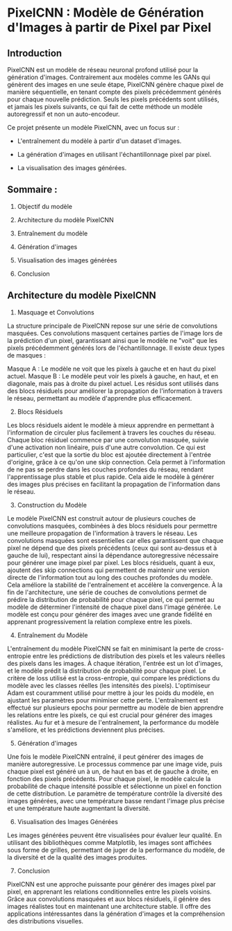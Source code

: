 # PixelCNN : Modèle de Génération d'Images à partir de Pixel par Pixel

## Introduction

PixelCNN est un modèle de réseau neuronal profond utilisé pour la génération d'images. Contrairement aux modèles comme les GANs qui génèrent des images en une seule étape, PixelCNN génère chaque pixel de manière séquentielle, en tenant compte des pixels précédemment générés pour chaque nouvelle prédiction. Seuls les pixels précédents sont utilisés, et jamais les pixels suivants, ce qui fait de cette méthode un modèle autoregressif et non un auto-encodeur.

Ce projet présente un modèle PixelCNN, avec un focus sur :

- L'entraînement du modèle à partir d'un dataset d'images.

- La génération d'images en utilisant l'échantillonnage pixel par pixel.

- La visualisation des images générées.

## Sommaire : 

1. Objectif du modèle

2. Architecture du modèle PixelCNN

3. Entraînement du modèle

4. Génération d'images

5. Visualisation des images générées

6. Conclusion


## Architecture du modèle PixelCNN
1. Masquage et Convolutions

La structure principale de PixelCNN repose sur une série de convolutions masquées. Ces convolutions masquent certaines parties de l'image lors de la prédiction d'un pixel, garantissant ainsi que le modèle ne "voit" que les pixels précédemment générés lors de l'échantillonnage. Il existe deux types de masques :

Masque A : Le modèle ne voit que les pixels à gauche et en haut du pixel actuel.
Masque B : Le modèle peut voir les pixels à gauche, en haut, et en diagonale, mais pas à droite du pixel actuel.
Les résidus sont utilisés dans des blocs résiduels pour améliorer la propagation de l'information à travers le réseau, permettant au modèle d'apprendre plus efficacement.

2. Blocs Résiduels

Les blocs résiduels aident le modèle à mieux apprendre en permettant à l'information de circuler plus facilement à travers les couches du réseau. Chaque bloc résiduel commence par une convolution masquée, suivie d'une activation non linéaire, puis d'une autre convolution. Ce qui est particulier, c'est que la sortie du bloc est ajoutée directement à l'entrée d'origine, grâce à ce qu'on une skip connection. Cela permet à l'information de ne pas se perdre dans les couches profondes du réseau, rendant l'apprentissage plus stable et plus rapide. Cela aide le modèle à générer des images plus précises en facilitant la propagation de l'information dans le réseau.

3. Construction du Modèle

Le modèle PixelCNN est construit autour de plusieurs couches de convolutions masquées, combinées à des blocs résiduels pour permettre une meilleure propagation de l'information à travers le réseau. Les convolutions masquées sont essentielles car elles garantissent que chaque pixel ne dépend que des pixels précédents (ceux qui sont au-dessus et à gauche de lui), respectant ainsi la dépendance autoregressive nécessaire pour générer une image pixel par pixel. Les blocs résiduels, quant à eux, ajoutent des skip connections qui permettent de maintenir une version directe de l'information tout au long des couches profondes du modèle. Cela améliore la stabilité de l'entraînement et accélère la convergence. À la fin de l'architecture, une série de couches de convolutions permet de prédire la distribution de probabilité pour chaque pixel, ce qui permet au modèle de déterminer l'intensité de chaque pixel dans l'image générée. Le modèle est conçu pour générer des images avec une grande fidélité en apprenant progressivement la relation complexe entre les pixels.

4. Entraînement du Modèle

L'entraînement du modèle PixelCNN se fait en minimisant la perte de cross-entropie entre les prédictions de distribution des pixels et les valeurs réelles des pixels dans les images. À chaque itération, l'entrée est un lot d'images, et le modèle prédit la distribution de probabilité pour chaque pixel. Le critère de loss utilisé est la cross-entropie, qui compare les prédictions du modèle avec les classes réelles (les intensités des pixels). L'optimiseur Adam est couramment utilisé pour mettre à jour les poids du modèle, en ajustant les paramètres pour minimiser cette perte. L'entraînement est effectué sur plusieurs epochs pour permettre au modèle de bien apprendre les relations entre les pixels, ce qui est crucial pour générer des images réalistes. Au fur et à mesure de l'entraînement, la performance du modèle s'améliore, et les prédictions deviennent plus précises.

5. Génération d'images

Une fois le modèle PixelCNN entraîné, il peut générer des images de manière autoregressive. Le processus commence par une image vide, puis chaque pixel est généré un à un, de haut en bas et de gauche à droite, en fonction des pixels précédents. Pour chaque pixel, le modèle calcule la probabilité de chaque intensité possible et sélectionne un pixel en fonction de cette distribution. Le paramètre de température contrôle la diversité des images générées, avec une température basse rendant l'image plus précise et une température haute augmentant la diversité.

6. Visualisation des Images Générées

Les images générées peuvent être visualisées pour évaluer leur qualité. En utilisant des bibliothèques comme Matplotlib, les images sont affichées sous forme de grilles, permettant de juger de la performance du modèle, de la diversité et de la qualité des images produites.

7. Conclusion

PixelCNN est une approche puissante pour générer des images pixel par pixel, en apprenant les relations conditionnelles entre les pixels voisins. Grâce aux convolutions masquées et aux blocs résiduels, il génère des images réalistes tout en maintenant une architecture stable. Il offre des applications intéressantes dans la génération d'images et la compréhension des distributions visuelles.
